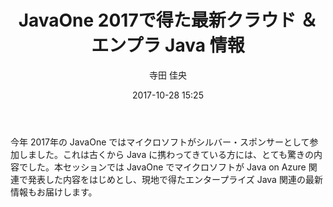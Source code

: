 ﻿---
title: JavaOne 2017で得た最新クラウド ＆ エンプラ Java 情報　　
description: "JavaOne 2017で得た最新クラウド ＆ エンプラ Java 情報　　"
date: 2017-10-28 15:25
sessionlevel: 50
author: "寺田 佳央"
category: sessions
---
今年 2017年の JavaOne ではマイクロソフトがシルバー・スポンサーとして参加しました。これは古くから Java に携わってきている方には、とても驚きの内容でした。本セッションでは JavaOne でマイクロソフトが Java on Azure 関連で発表した内容をはじめとし、現地で得たエンタープライズ Java 関連の最新情報もお届けします。
